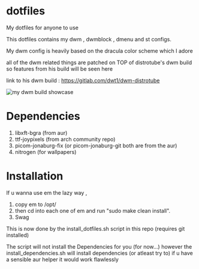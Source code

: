 # dotfiles
My dotfiles for anyone to use


This dotfiles contains my dwm , dwmblock , dmenu and st configs.

My dwm config is heavily based on the dracula color scheme which I adore 

all of the dwm related things are patched on TOP of distrotube's dwm build
so features from his build will be seen here

link to his dwm build : https://gitlab.com/dwt1/dwm-distrotube

![my dwm build showcase](https://cdn.discordapp.com/attachments/809664984187404288/932270436480348250/unknown.png)

# Dependencies

1) libxft-bgra (from aur)
2) ttf-joypixels (from arch community repo)
3) picom-jonaburg-fix (or picom-jonaburg-git both are from the aur)
4) nitrogen (for wallpapers)

# Installation
If u wanna use em the lazy way ,
1) copy em to /opt/ 
2) then cd into each one of em and run "sudo make clean install".
3) Swag

This is now done by the install_dotfiles.sh script in this repo (requires git installed)

The script will not install the Dependencies for you (for now...)
however the install_dependencies.sh will install dependencies (or atleast try to)
if u have a sensible aur helper it would work flawlessly
